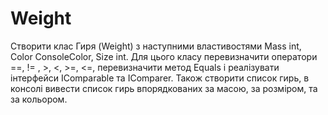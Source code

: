 # Weight
Створити клас Гиря (Weight) з наступними властивостями Mass int, Color ConsoleColor, Size int.
Для цього класу перевизначити оператори ==, != ,  >, <, >=, <=, перевизначити метод Equals і реалізувати інтерфейси IComparable та IComparer.
Також створити список гирь, в консолі вивести список гирь впорядкованих за масою, за розміром, та за кольором.
